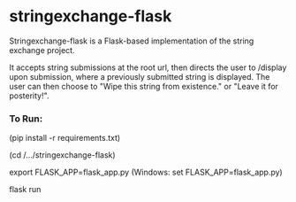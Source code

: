 # stringexchange-flask

Stringexchange-flask is a Flask-based implementation of the string exchange project.

It accepts string submissions at the root url, then directs the user to /display upon submission, where a previously submitted string is displayed. The user can then choose to "Wipe this string from existence." or "Leave it for posterity!".


### To Run:

(pip install -r requirements.txt)

(cd /.../stringexchange-flask)

export FLASK_APP=flask_app.py (Windows: set FLASK_APP=flask_app.py)

flask run
